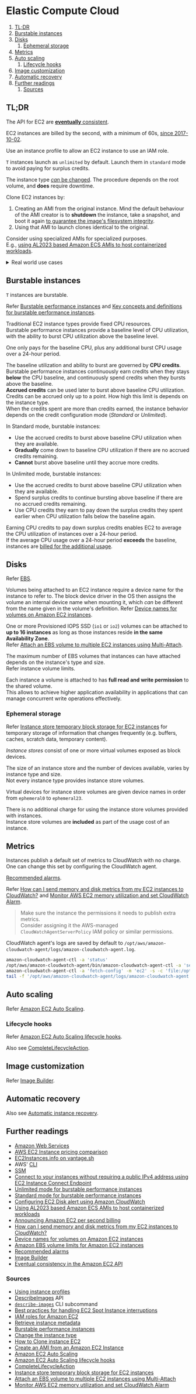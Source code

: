 # Elastic Compute Cloud

1. [TL;DR](#tldr)
1. [Burstable instances](#burstable-instances)
1. [Disks](#disks)
   1. [Ephemeral storage](#ephemeral-storage)
1. [Metrics](#metrics)
1. [Auto scaling](#auto-scaling)
   1. [Lifecycle hooks](#lifecycle-hooks)
1. [Image customization](#image-customization)
1. [Automatic recovery](#automatic-recovery)
1. [Further readings](#further-readings)
   1. [Sources](#sources)

## TL;DR

The API for EC2 are [**eventually** consistent][Eventual consistency in the Amazon EC2 API].

EC2 instances are billed by the second, with a minimum of 60s,
[since 2017-10-02][announcing amazon ec2 per second billing].

Use an instance profile to allow an EC2 instance to use an IAM role.

`T` instances launch as `unlimited` by default. Launch them in `standard` mode to avoid paying for surplus credits.

The instance type [_can_ be changed][change the instance type]. The procedure depends on the root volume, and **does**
require downtime.

Clone EC2 instances by:

1. Creating an AMI from the original instance.
   Mind the default behaviour of the AMI creator is to **shutdown** the instance, take a snapshot, and boot it again
   [to guarantee the image's filesystem integrity][create an ami from an amazon ec2 instance].
1. Using that AMI to launch clones identical to the original.

Consider using specialized AMIs for specialized purposes.<br/>
E.g., [using AL2023 based Amazon ECS AMIs to host containerized workloads].

<details>
  <summary>Real world use cases</summary>

```sh
# Get the IDs of running nginx instances in 'dev'.
aws ec2 describe-instances --output 'text' \
  --query 'Reservations[].Instances[].InstanceId[]'
  --filters \
    'Name=instance-state-name,Values=running' \
    'Name=tag:env,Values=dev' \
    'Name=tag:app,Values=nginx' \

# Start SSM sessions to specific machines.
aws ec2 describe-instances --output text \
  --query 'Reservations[].Instances[].InstanceId' \
  --filters \
    'Name=app,Values=mysql' \
    'Name=instance-state-name,Values=running' \
| xargs -ot aws ssm start-session --target

# Show images details.
aws ec2 describe-images --image-ids 'ami-8b8c57f8'
aws ec2 describe-images --filters \
  'Name=name,Values=["al2023-ami-minimal-*"]' \
  'Name=owner-alias,Values=["amazon"]' \
  'Name=architecture,Values=["arm64","x86_64"]' \
  'Name=block-device-mapping.volume-type,Values=["gp3"]'

# Describe security groups.
aws ec2 describe-security-groups --group-names 'pulumi-workshop'

# Delete security groups.
aws ec2 delete-security-group --group-name 'pulumi-workshop'
aws ec2 delete-security-group --group-id 'sg-0773aa724d0c2dd51'

# Query the onboard IMDSv1 metadata server.
curl 'http://instance-data/latest/meta-data/instance-id'
curl 'http://169.254.169.254/latest/meta-data/instance-type'
curl 'http://[fd00:ec2::254]/latest/meta-data/local-ipv4'

# Configure the CloudWatch agent
amazon-cloudwatch-agent-ctl -a 'status'
/opt/aws/amazon-cloudwatch-agent/bin/amazon-cloudwatch-agent-ctl -a 'set-log-level' -l 'INFO'
amazon-cloudwatch-agent-ctl -a 'fetch-config' -m 'ec2' -s -c 'file:/opt/custom/aws/cloudwatch/agent-config.json'
tail -f '/opt/aws/amazon-cloudwatch-agent/logs/amazon-cloudwatch-agent.log'
```

</details>

## Burstable instances

`T` instances are burstable.

Refer [Burstable performance instances] and [Key concepts and definitions for burstable performance instances].

Traditional EC2 instance types provide fixed CPU resources.<br/>
Burstable performance instances provide a baseline level of CPU utilization, with the ability to burst CPU utilization
above the baseline level.

One only pays for the baseline CPU, plus any additional burst CPU usage over a 24-hour period.

The baseline utilization and ability to burst are governed by **CPU credits**.<br/>
Burstable performance instances continuously earn credits when they stays **below** the CPU baseline, and continuously
spend credits when they bursts above the baseline.<br/>
**Accrued credits** can be used later to burst above baseline CPU utilization.<br/>
Credits can be accrued only up to a point. How high this limit is depends on the instance type.<br/>
When the credits spent are more than credits earned, the instance behavior depends on the credit configuration mode
(_Standard_ or _Unlimited_).

In Standard mode, burstable instances:

- Use the accrued credits to burst above baseline CPU utilization when they are available.
- **Gradually** come down to baseline CPU utilization if there are no accrued credits remaining.
- **Cannot** burst above baseline until they accrue more credits.

In Unlimited mode, burstable instances:

- Use the accrued credits to burst above baseline CPU utilization when they are available.
- Spend surplus credits to continue bursting above baseline if there are no accrued credits remaining.
- Use CPU credits they earn to pay down the surplus credits they spent earlier when CPU utilization falls below the
  baseline again.

Earning CPU credits to pay down surplus credits enables EC2 to average the CPU utilization of instances over a 24-hour
period.<br/>
If the average CPU usage over a 24-hour period **exceeds** the baseline, instances are
[billed for the additional usage](https://aws.amazon.com/ec2/pricing/on-demand/#T2.2FT3.2FT4g_Unlimited_Mode_Pricing).

## Disks

Refer [EBS].

Volumes being attached to an EC2 instance require a device name for the instance to refer to. The block device driver in
the OS then assigns the volume an internal device name when mounting it, which _can_ be different from the name given in
the volume's definition.
Refer [Device names for volumes on Amazon EC2 instances].

One or more Provisioned IOPS SSD (`io1` or `io2`) volumes can be attached to **up to 16 instances** as long as those
instances reside **in the same Availability Zone**.<br/>
Refer [Attach an EBS volume to multiple EC2 instances using Multi-Attach].

The maximum number of EBS volumes that instances can have attached depends on the instance's type and size.<br/>
Refer instance volume limits.

Each instance a volume is attached to has **full read and write permission** to the shared volume.<br/>
This allows to achieve higher application availability in applications that can manage concurrent write operations
effectively.

### Ephemeral storage

Refer [Instance store temporary block storage for EC2 instances] for temporary storage of information that changes
frequently (e.g. buffers, caches, scratch data, temporary content).

_Instance stores_ consist of one or more virtual volumes exposed as block devices.

The size of an instance store and the number of devices available, varies by instance type and size.<br/>
Not every instance type provides instance store volumes.

Virtual devices for instance store volumes are given device names in order from `ephemeral0` to `ephemeral23`.

There is no additional charge for using the instance store volumes provided with instances.<br/>
Instance store volumes are **included** as part of the usage cost of an instance.

## Metrics

Instances publish a default set of metrics to CloudWatch with no charge.<br/>
One can change this set by configuring the CloudWatch agent.

[Recommended alarms].

Refer [How can I send memory and disk metrics from my EC2 instances to CloudWatch?] and
[Monitor AWS EC2 memory utilization and set CloudWatch Alarm].

> Make sure the instance the permissions it needs to publish extra metrics.<br/>
> Consider assigning it the AWS-managed `CloudWatchAgentServerPolicy` IAM policy or similar permissions.

CloudWatch agent's logs are saved by default to `/opt/aws/amazon-cloudwatch-agent/logs/amazon-cloudwatch-agent.log`.

```sh
amazon-cloudwatch-agent-ctl -a 'status'
/opt/aws/amazon-cloudwatch-agent/bin/amazon-cloudwatch-agent-ctl -a 'set-log-level' -l 'INFO'
amazon-cloudwatch-agent-ctl -a 'fetch-config' -m 'ec2' -s -c 'file:/opt/aws/amazon-cloudwatch-agent/bin/config.json'
tail -f '/opt/aws/amazon-cloudwatch-agent/logs/amazon-cloudwatch-agent.log'
```

## Auto scaling

Refer [Amazon EC2 Auto Scaling].

### Lifecycle hooks

Refer [Amazon EC2 Auto Scaling lifecycle hooks].

Also see [CompleteLifecycleAction].

## Image customization

Refer [Image Builder].

## Automatic recovery

Also see [Automatic instance recovery].

## Further readings

- [Amazon Web Services]
- [AWS EC2 Instance pricing comparison]
- [EC2Instances.info on vantage.sh]
- AWS' [CLI]
- [SSM]
- [Connect to your instances without requiring a public IPv4 address using EC2 Instance Connect Endpoint]
- [Unlimited mode for burstable performance instances]
- [Standard mode for burstable performance instances]
- [Configuring EC2 Disk alert using Amazon CloudWatch]
- [Using AL2023 based Amazon ECS AMIs to host containerized workloads]
- [Announcing Amazon EC2 per second billing]
- [How can I send memory and disk metrics from my EC2 instances to CloudWatch?]
- [Device names for volumes on Amazon EC2 instances]
- [Amazon EBS volume limits for Amazon EC2 instances]
- [Recommended alarms]
- [Image Builder]
- [Eventual consistency in the Amazon EC2 API]

### Sources

- [Using instance profiles]
- [DescribeImages] API
- [`describe-images`][describe-images] CLI subcommand
- [Best practices for handling EC2 Spot Instance interruptions]
- [IAM roles for Amazon EC2]
- [Retrieve instance metadata]
- [Burstable performance instances]
- [Change the instance type]
- [How to Clone instance EC2]
- [Create an AMI from an Amazon EC2 Instance]
- [Amazon EC2 Auto Scaling]
- [Amazon EC2 Auto Scaling lifecycle hooks]
- [CompleteLifecycleAction]
- [Instance store temporary block storage for EC2 instances]
- [Attach an EBS volume to multiple EC2 instances using Multi-Attach]
- [Monitor AWS EC2 memory utilization and set CloudWatch Alarm]

<!--
  Reference
  ═╬═Time══
  -->

<!-- Knowledge base -->
[amazon web services]: README.md
[cli]: cli.md
[ebs]: ebs.md
[image builder]: image%20builder.md
[ssm]: ssm.md

<!-- Upstream -->
[amazon ebs volume limits for amazon ec2 instances]: https://docs.aws.amazon.com/AWSEC2/latest/UserGuide/volume_limits.html
[amazon ec2 auto scaling lifecycle hooks]: https://docs.aws.amazon.com/autoscaling/ec2/userguide/lifecycle-hooks.html
[amazon ec2 auto scaling]: https://docs.aws.amazon.com/autoscaling/ec2/userguide/what-is-amazon-ec2-auto-scaling.html
[announcing amazon ec2 per second billing]: https://aws.amazon.com/about-aws/whats-new/2017/10/announcing-amazon-ec2-per-second-billing/
[attach an ebs volume to multiple ec2 instances using multi-attach]: https://docs.aws.amazon.com/ebs/latest/userguide/ebs-volumes-multi.html
[Automatic instance recovery]: https://docs.aws.amazon.com/AWSEC2/latest/UserGuide/ec2-instance-recover.html
[best practices for handling ec2 spot instance interruptions]: https://aws.amazon.com/blogs/compute/best-practices-for-handling-ec2-spot-instance-interruptions/
[burstable performance instances]: https://docs.aws.amazon.com/AWSEC2/latest/UserGuide/burstable-performance-instances.html
[change the instance type]: https://docs.aws.amazon.com/AWSEC2/latest/UserGuide/ec2-instance-resize.html
[completelifecycleaction]: https://docs.aws.amazon.com/autoscaling/ec2/APIReference/API_CompleteLifecycleAction.html
[connect to your instances without requiring a public ipv4 address using ec2 instance connect endpoint]: https://docs.aws.amazon.com/AWSEC2/latest/UserGuide/connect-with-ec2-instance-connect-endpoint.html
[create an ami from an amazon ec2 instance]: https://docs.aws.amazon.com/toolkit-for-visual-studio/latest/user-guide//tkv-create-ami-from-instance.html
[describe-images]: https://docs.aws.amazon.com/cli/latest/reference/ec2/describe-images.html
[describeimages]: https://docs.aws.amazon.com/AWSEC2/latest/APIReference/API_DescribeImages.html
[device names for volumes on amazon ec2 instances]: https://docs.aws.amazon.com/AWSEC2/latest/UserGuide/device_naming.html
[Eventual consistency in the Amazon EC2 API]: https://docs.aws.amazon.com/ec2/latest/devguide/eventual-consistency.html
[how can i send memory and disk metrics from my ec2 instances to cloudwatch?]: https://repost.aws/knowledge-center/cloudwatch-memory-metrics-ec2
[how to clone instance ec2]: https://repost.aws/questions/QUOrWudF3vRL2Vqtrv0M9lfQ/how-to-clone-instance-ec2
[iam roles for amazon ec2]: https://docs.aws.amazon.com/AWSEC2/latest/UserGuide/iam-roles-for-amazon-ec2.html
[instance store temporary block storage for ec2 instances]: https://docs.aws.amazon.com/AWSEC2/latest/UserGuide/InstanceStorage.html
[key concepts and definitions for burstable performance instances]: https://docs.aws.amazon.com/AWSEC2/latest/UserGuide/burstable-credits-baseline-concepts.html
[recommended alarms]: https://docs.aws.amazon.com/AmazonCloudWatch/latest/monitoring/Best_Practice_Recommended_Alarms_AWS_Services.html#EC2
[retrieve instance metadata]: https://docs.aws.amazon.com/AWSEC2/latest/UserGuide/instancedata-data-retrieval.html
[standard mode for burstable performance instances]: https://docs.aws.amazon.com/AWSEC2/latest/UserGuide/burstable-performance-instances-standard-mode.html
[unlimited mode for burstable performance instances]: https://docs.aws.amazon.com/AWSEC2/latest/UserGuide/burstable-performance-instances-unlimited-mode.html
[using al2023 based amazon ecs amis to host containerized workloads]: https://docs.aws.amazon.com/linux/al2023/ug/ecs.html
[using instance profiles]: https://docs.aws.amazon.com/IAM/latest/UserGuide/id_roles_use_switch-role-ec2_instance-profiles.html

<!-- Others -->
[aws ec2 instance pricing comparison]: https://ec2instances.github.io/
[ec2instances.info on vantage.sh]: https://instances.vantage.sh/
[configuring ec2 disk alert using amazon cloudwatch]: https://medium.com/@chandinims001/configuring-ec2-disk-alert-using-amazon-cloudwatch-793807e40d72
[monitor aws ec2 memory utilization and set cloudwatch alarm]: https://medium.com/@VaibhaviDeshmukh07/monitor-aws-ec2-memory-utilization-and-set-cloudwatch-alarm-a53d0e0b1eeb
